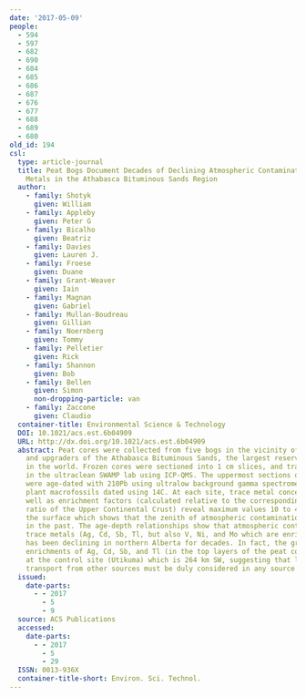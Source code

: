 ```yaml
---
date: '2017-05-09'
people:
  - 594
  - 597
  - 682
  - 690
  - 684
  - 685
  - 686
  - 687
  - 676
  - 677
  - 688
  - 689
  - 680
old_id: 194
csl:
  type: article-journal
  title: Peat Bogs Document Decades of Declining Atmospheric Contamination by Trace
    Metals in the Athabasca Bituminous Sands Region
  author:
    - family: Shotyk
      given: William
    - family: Appleby
      given: Peter G
    - family: Bicalho
      given: Beatriz
    - family: Davies
      given: Lauren J.
    - family: Froese
      given: Duane
    - family: Grant-Weaver
      given: Iain
    - family: Magnan
      given: Gabriel
    - family: Mullan-Boudreau
      given: Gillian
    - family: Noernberg
      given: Tommy
    - family: Pelletier
      given: Rick
    - family: Shannon
      given: Bob
    - family: Bellen
      given: Simon
      non-dropping-particle: van
    - family: Zaccone
      given: Claudio
  container-title: Environmental Science & Technology
  DOI: 10.1021/acs.est.6b04909
  URL: http://dx.doi.org/10.1021/acs.est.6b04909
  abstract: Peat cores were collected from five bogs in the vicinity of open pit mines
    and upgraders of the Athabasca Bituminous Sands, the largest reservoir of bitumen
    in the world. Frozen cores were sectioned into 1 cm slices, and trace metals determined
    in the ultraclean SWAMP lab using ICP-QMS. The uppermost sections of the cores
    were age-dated with 210Pb using ultralow background gamma spectrometry, and selected
    plant macrofossils dated using 14C. At each site, trace metal concentrations as
    well as enrichment factors (calculated relative to the corresponding element/Th
    ratio of the Upper Continental Crust) reveal maximum values 10 to 40 cm below
    the surface which shows that the zenith of atmospheric contamination occurred
    in the past. The age-depth relationships show that atmospheric contamination by
    trace metals (Ag, Cd, Sb, Tl, but also V, Ni, and Mo which are enriched in bitumen)
    has been declining in northern Alberta for decades. In fact, the greatest contemporary
    enrichments of Ag, Cd, Sb, and Tl (in the top layers of the peat cores) are found
    at the control site (Utikuma) which is 264 km SW, suggesting that long-range atmospheric
    transport from other sources must be duly considered in any source assessment.
  issued:
    date-parts:
      - - 2017
        - 5
        - 9
  source: ACS Publications
  accessed:
    date-parts:
      - - 2017
        - 5
        - 29
  ISSN: 0013-936X
  container-title-short: Environ. Sci. Technol.
---
```

